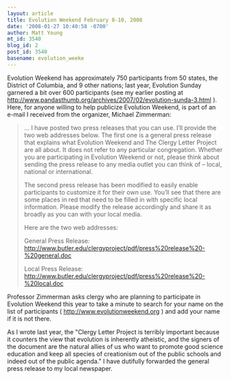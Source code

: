 ```yaml
---
layout: article
title: Evolution Weekend February 8-10, 2008
date: '2008-01-27 10:40:58 -0700'
author: Matt Young
mt_id: 3540
blog_id: 2
post_id: 3540
basename: evolution_weeke
---
```

Evolution Weekend has approximately 750 participants from 50 states, the District of Columbia, and 9 other nations; last year, Evolution Sunday garnered a bit over 600 participants (see my earlier posting at http://www.pandasthumb.org/archives/2007/02/evolution-sunda-3.html ).  Here, for anyone willing to help publicize Evolution Weekend, is part of an e-mail I received from the organizer, Michael Zimmerman:

> ... I have posted two press releases that you can use.  I’ll provide the two web addresses below.  The first one is a general press release that explains what Evolution Weekend and The Clergy Letter Project are all about.  It does not refer to any particular congregation.  Whether you are participating in Evolution Weekend or not, please think about sending the press release to any media outlet you can think of – local, national or international.  
> 
> The second press release has been modified to easily enable participants to customize it for their own use.  You’ll see that there are some places in red that need to be filled in with specific local information.  Please modify the release accordingly and share it as broadly as you can with your local media.
> 
> Here are the two web addresses:
> 
> General Press Release:  http://www.butler.edu/clergyproject/pdf/press%20release%20-%20general.doc
> 
> Local Press Release:  http://www.butler.edu/clergyproject/pdf/press%20release%20-%20local.doc 

Professor Zimmerman asks clergy who are planning to participate in Evolution Weekend this year to take a minute to search for your name on the list of participants ( http://www.evolutionweekend.org ) and add your name if it is not there.

As I wrote last year, the "Clergy Letter Project is terribly important because it counters the view that evolution is inherently atheistic, and the signers of the document are the natural allies of us who want to promote good science education and keep all species of creationism out of the public schools and indeed out of the public agenda."  I have dutifully forwarded the general press release to my local newspaper.
